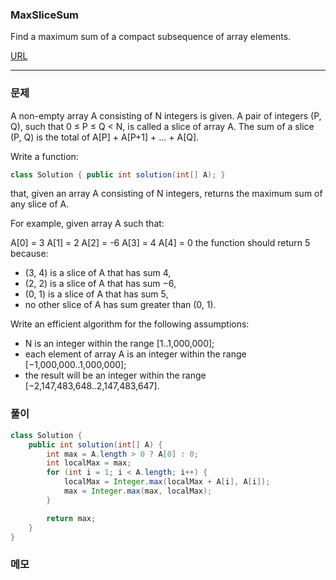 ### MaxSliceSum
Find a maximum sum of a compact subsequence of array elements.

[URL](https://app.codility.com/demo/results/trainingYECHXP-3XQ/)
* * *

### 문제
A non-empty array A consisting of N integers is given. A pair of integers (P, Q), such that 0 ≤ P ≤ Q < N, is called a slice of array A. The sum of a slice (P, Q) is the total of A[P] + A[P+1] + ... + A[Q].

Write a function:

```java
class Solution { public int solution(int[] A); }
```

that, given an array A consisting of N integers, returns the maximum sum of any slice of A.

For example, given array A such that:

A[0] = 3  A[1] = 2  A[2] = -6
A[3] = 4  A[4] = 0
the function should return 5 because:

- (3, 4) is a slice of A that has sum 4,
- (2, 2) is a slice of A that has sum −6,
- (0, 1) is a slice of A that has sum 5,
- no other slice of A has sum greater than (0, 1).

Write an efficient algorithm for the following assumptions:

- N is an integer within the range [1..1,000,000];
- each element of array A is an integer within the range [−1,000,000..1,000,000];
- the result will be an integer within the range [−2,147,483,648..2,147,483,647].

### 풀이
```java
class Solution {
    public int solution(int[] A) {
        int max = A.length > 0 ? A[0] : 0;
        int localMax = max;
        for (int i = 1; i < A.length; i++) {
            localMax = Integer.max(localMax + A[i], A[i]);
            max = Integer.max(max, localMax);
        }

        return max;
    }
}
```

### 메모
